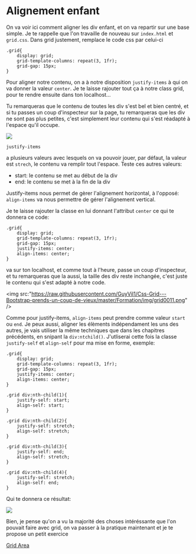 <h1>Alignement enfant</h1>

On va voir ici comment aligner les div enfant, et on va repartir sur une base simple. Je te rappelle que l'on travaille de nouveau sur ```index.html``` et ```grid.css```. Dans grid justement, remplace le code css par celui-ci

```
.grid{
    display: grid;
    grid-template-columns: repeat(3, 1fr);
    grid-gap: 15px;
}
```

Pour aligner notre contenu, on a à notre disposition ```justify-items``` à qui on va donner la valeur ```center```. Je te laisse rajouter tout ça à notre class grid, pour te rendre ensuite dans ton localhost...

Tu remarqueras que le contenu de toutes les div s'est bel et bien centré, et si tu passes un coup d'inspecteur sur la page, tu remarqueras que les div ne sont pas plus petites, c'est simplement leur contenu qui s'est réadapté à l'espace qu'il occupe.

<img src="https://raw.githubusercontent.com/GuyVil1/Css-Grid---Bootstrap-prends-un-coup-de-vieux/master/Formation/img/grid0010.png" />

```
justify-items
```

a plusieurs valeurs avec lesquels on va pouvoir jouer, par défaut, la valeur est ```strech```, le contenu va remplir tout l'espace.
Teste ces autres valeurs:

<ul>
    <li>start: le contenu se met au début de la div</li>
    <li>end: le contenu se met à la fin de la div</li>
</ul>

Justify-items nous permet de gèrer l'alignement horizontal, à l'opposé: ```align-items``` va nous permettre de gérer l'alignement vertical.

Je te laisse rajouter la classe en lui donnant l'attribut ```center``` ce qui te donnera ce code:

```
.grid{
    display: grid;
    grid-template-columns: repeat(3, 1fr);
    grid-gap: 15px;
    justify-items: center;
    align-items: center;
}
```

va sur ton localhost, et comme tout à l'heure, passe un coup d'inspecteur, et tu remarqueras que la aussi, la taille des div reste inchangée, c'est juste le contenu qui s'est adapté à notre code.

<img src:"https://raw.githubusercontent.com/GuyVil1/Css-Grid---Bootstrap-prends-un-coup-de-vieux/master/Formation/img/grid0011.png" />


Comme pour justify-items, ```align-items``` peut prendre comme valeur ```start``` ou ```end```.
Je peux aussi, aligner les élèments indépendament les uns des autres, je vais utiliser la même techniques que dans les chapitres précédents, en snipant la ```div:ntchild()```. J'utliserai cette fois la classe ```justify-self``` et ```align-self``` pour ma mise en forme, exemple:

```
.grid{
    display: grid;
    grid-template-columns: repeat(3, 1fr);
    grid-gap: 15px;
    justify-items: center;
    align-items: center;
}

.grid div:nth-child(1){
    justify-self: start;
    align-self: start;
}

.grid div:nth-child(2){
    justify-self: stretch;
    align-self: stretch;
}

.grid div:nth-child(3){
    justify-self: end;
    align-self: stretch;
}

.grid div:nth-child(4){
    justify-self: stretch;
    align-self: end;
}
```

Qui te donnera ce résultat:

<img src="https://raw.githubusercontent.com/GuyVil1/Css-Grid---Bootstrap-prends-un-coup-de-vieux/master/Formation/img/grid0012.png" />

Bien, je pense qu'on a vu la majorité des choses intéréssante que l'on pouvait faire avec grid, on va passer à la pratique maintenant et je te propose un petit exercice

<a href="https://github.com/GuyVil1/Css-Grid---Bootstrap-prends-un-coup-de-vieux/blob/master/Formation/06.exercice.md">Grid Area</a>
